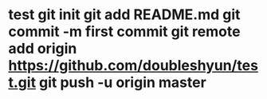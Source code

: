 # test git init git add README.md git commit -m first commit git remote add origin https://github.com/doubleshyun/test.git git push -u origin master
